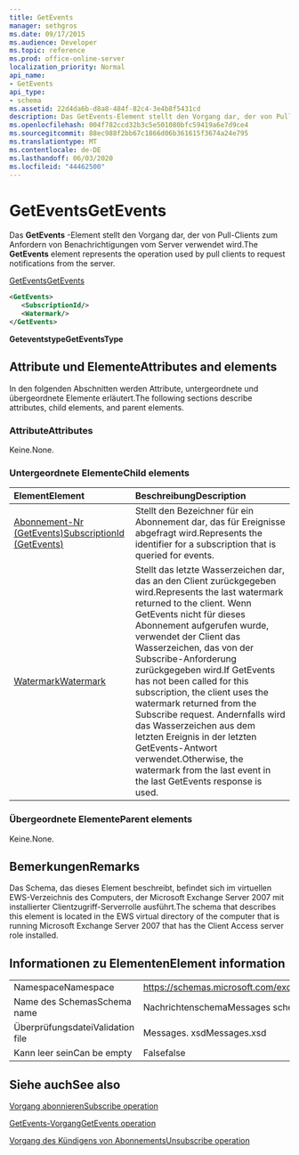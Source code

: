 ```yaml
---
title: GetEvents
manager: sethgros
ms.date: 09/17/2015
ms.audience: Developer
ms.topic: reference
ms.prod: office-online-server
localization_priority: Normal
api_name:
- GetEvents
api_type:
- schema
ms.assetid: 22d4da6b-d8a8-484f-82c4-3e4b8f5431cd
description: Das GetEvents-Element stellt den Vorgang dar, der von Pull-Clients zum Anfordern von Benachrichtigungen vom Server verwendet wird.
ms.openlocfilehash: 004f782ccd32b3c5e501080bfc59419a6e7d9ce4
ms.sourcegitcommit: 88ec988f2bb67c1866d06b361615f3674a24e795
ms.translationtype: MT
ms.contentlocale: de-DE
ms.lasthandoff: 06/03/2020
ms.locfileid: "44462500"
---
```

# <a name="getevents"></a><span data-ttu-id="ff6cd-103">GetEvents</span><span class="sxs-lookup"><span data-stu-id="ff6cd-103">GetEvents</span></span>

<span data-ttu-id="ff6cd-104">Das **GetEvents** -Element stellt den Vorgang dar, der von Pull-Clients zum Anfordern von Benachrichtigungen vom Server verwendet wird.</span><span class="sxs-lookup"><span data-stu-id="ff6cd-104">The **GetEvents** element represents the operation used by pull clients to request notifications from the server.</span></span> 
  
[<span data-ttu-id="ff6cd-105">GetEvents</span><span class="sxs-lookup"><span data-stu-id="ff6cd-105">GetEvents</span></span>](getevents.md)
  
```xml
<GetEvents>
   <SubscriptionId/>
   <Watermark/>
</GetEvents>
```

 <span data-ttu-id="ff6cd-106">**Geteventstype**</span><span class="sxs-lookup"><span data-stu-id="ff6cd-106">**GetEventsType**</span></span>
## <a name="attributes-and-elements"></a><span data-ttu-id="ff6cd-107">Attribute und Elemente</span><span class="sxs-lookup"><span data-stu-id="ff6cd-107">Attributes and elements</span></span>

<span data-ttu-id="ff6cd-108">In den folgenden Abschnitten werden Attribute, untergeordnete und übergeordnete Elemente erläutert.</span><span class="sxs-lookup"><span data-stu-id="ff6cd-108">The following sections describe attributes, child elements, and parent elements.</span></span>
  
### <a name="attributes"></a><span data-ttu-id="ff6cd-109">Attribute</span><span class="sxs-lookup"><span data-stu-id="ff6cd-109">Attributes</span></span>

<span data-ttu-id="ff6cd-110">Keine.</span><span class="sxs-lookup"><span data-stu-id="ff6cd-110">None.</span></span>
  
### <a name="child-elements"></a><span data-ttu-id="ff6cd-111">Untergeordnete Elemente</span><span class="sxs-lookup"><span data-stu-id="ff6cd-111">Child elements</span></span>

|<span data-ttu-id="ff6cd-112">**Element**</span><span class="sxs-lookup"><span data-stu-id="ff6cd-112">**Element**</span></span>|<span data-ttu-id="ff6cd-113">**Beschreibung**</span><span class="sxs-lookup"><span data-stu-id="ff6cd-113">**Description**</span></span>|
|:-----|:-----|
|[<span data-ttu-id="ff6cd-114">Abonnement-Nr (GetEvents)</span><span class="sxs-lookup"><span data-stu-id="ff6cd-114">SubscriptionId (GetEvents)</span></span>](subscriptionid-getevents.md) <br/> |<span data-ttu-id="ff6cd-115">Stellt den Bezeichner für ein Abonnement dar, das für Ereignisse abgefragt wird.</span><span class="sxs-lookup"><span data-stu-id="ff6cd-115">Represents the identifier for a subscription that is queried for events.</span></span>  <br/> |
|[<span data-ttu-id="ff6cd-116">Watermark</span><span class="sxs-lookup"><span data-stu-id="ff6cd-116">Watermark</span></span>](watermark.md) <br/> |<span data-ttu-id="ff6cd-117">Stellt das letzte Wasserzeichen dar, das an den Client zurückgegeben wird.</span><span class="sxs-lookup"><span data-stu-id="ff6cd-117">Represents the last watermark returned to the client.</span></span> <span data-ttu-id="ff6cd-118">Wenn GetEvents nicht für dieses Abonnement aufgerufen wurde, verwendet der Client das Wasserzeichen, das von der Subscribe-Anforderung zurückgegeben wird.</span><span class="sxs-lookup"><span data-stu-id="ff6cd-118">If GetEvents has not been called for this subscription, the client uses the watermark returned from the Subscribe request.</span></span> <span data-ttu-id="ff6cd-119">Andernfalls wird das Wasserzeichen aus dem letzten Ereignis in der letzten GetEvents-Antwort verwendet.</span><span class="sxs-lookup"><span data-stu-id="ff6cd-119">Otherwise, the watermark from the last event in the last GetEvents response is used.</span></span>  <br/> |
   
### <a name="parent-elements"></a><span data-ttu-id="ff6cd-120">Übergeordnete Elemente</span><span class="sxs-lookup"><span data-stu-id="ff6cd-120">Parent elements</span></span>

<span data-ttu-id="ff6cd-121">Keine.</span><span class="sxs-lookup"><span data-stu-id="ff6cd-121">None.</span></span>
  
## <a name="remarks"></a><span data-ttu-id="ff6cd-122">Bemerkungen</span><span class="sxs-lookup"><span data-stu-id="ff6cd-122">Remarks</span></span>

<span data-ttu-id="ff6cd-123">Das Schema, das dieses Element beschreibt, befindet sich im virtuellen EWS-Verzeichnis des Computers, der Microsoft Exchange Server 2007 mit installierter Clientzugriff-Serverrolle ausführt.</span><span class="sxs-lookup"><span data-stu-id="ff6cd-123">The schema that describes this element is located in the EWS virtual directory of the computer that is running Microsoft Exchange Server 2007 that has the Client Access server role installed.</span></span>
  
## <a name="element-information"></a><span data-ttu-id="ff6cd-124">Informationen zu Elementen</span><span class="sxs-lookup"><span data-stu-id="ff6cd-124">Element information</span></span>

|||
|:-----|:-----|
|<span data-ttu-id="ff6cd-125">Namespace</span><span class="sxs-lookup"><span data-stu-id="ff6cd-125">Namespace</span></span>  <br/> |https://schemas.microsoft.com/exchange/services/2006/messages  <br/> |
|<span data-ttu-id="ff6cd-126">Name des Schemas</span><span class="sxs-lookup"><span data-stu-id="ff6cd-126">Schema name</span></span>  <br/> |<span data-ttu-id="ff6cd-127">Nachrichtenschema</span><span class="sxs-lookup"><span data-stu-id="ff6cd-127">Messages schema</span></span>  <br/> |
|<span data-ttu-id="ff6cd-128">Überprüfungsdatei</span><span class="sxs-lookup"><span data-stu-id="ff6cd-128">Validation file</span></span>  <br/> |<span data-ttu-id="ff6cd-129">Messages. xsd</span><span class="sxs-lookup"><span data-stu-id="ff6cd-129">Messages.xsd</span></span>  <br/> |
|<span data-ttu-id="ff6cd-130">Kann leer sein</span><span class="sxs-lookup"><span data-stu-id="ff6cd-130">Can be empty</span></span>  <br/> |<span data-ttu-id="ff6cd-131">False</span><span class="sxs-lookup"><span data-stu-id="ff6cd-131">false</span></span>  <br/> |
   
## <a name="see-also"></a><span data-ttu-id="ff6cd-132">Siehe auch</span><span class="sxs-lookup"><span data-stu-id="ff6cd-132">See also</span></span>



[<span data-ttu-id="ff6cd-133">Vorgang abonnieren</span><span class="sxs-lookup"><span data-stu-id="ff6cd-133">Subscribe operation</span></span>](subscribe-operation.md)
  
[<span data-ttu-id="ff6cd-134">GetEvents-Vorgang</span><span class="sxs-lookup"><span data-stu-id="ff6cd-134">GetEvents operation</span></span>](getevents-operation.md)
  
[<span data-ttu-id="ff6cd-135">Vorgang des Kündigens von Abonnements</span><span class="sxs-lookup"><span data-stu-id="ff6cd-135">Unsubscribe operation</span></span>](unsubscribe-operation.md)

